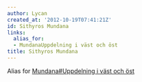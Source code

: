 ```yaml
---
author: Lycan
created_at: '2012-10-19T07:41:21Z'
id: Sithyros Mundana
links:
  alias_for:
  - MundanaUppdelning i väst och öst
title: Sithyros Mundana
---
```


Alias for [Mundana\#Uppdelning i väst och öst]

  [Mundana\#Uppdelning i väst och öst]: Mundana#Uppdelning_i_väst_och_öst